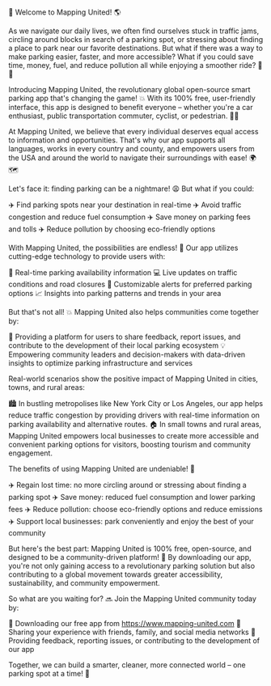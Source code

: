 🎉 Welcome to Mapping United! 🌎

As we navigate our daily lives, we often find ourselves stuck in traffic jams, circling around blocks in search of a parking spot, or stressing about finding a place to park near our favorite destinations. But what if there was a way to make parking easier, faster, and more accessible? What if you could save time, money, fuel, and reduce pollution all while enjoying a smoother ride? 🚗💨

Introducing Mapping United, the revolutionary global open-source smart parking app that's changing the game! 💥 With its 100% free, user-friendly interface, this app is designed to benefit everyone – whether you're a car enthusiast, public transportation commuter, cyclist, or pedestrian. 👣🚌

At Mapping United, we believe that every individual deserves equal access to information and opportunities. That's why our app supports all languages, works in every country and county, and empowers users from the USA and around the world to navigate their surroundings with ease! 🌍🗺️

Let's face it: finding parking can be a nightmare! 😩 But what if you could:

✈️ Find parking spots near your destination in real-time
✈️ Avoid traffic congestion and reduce fuel consumption
✈️ Save money on parking fees and tolls
✈️ Reduce pollution by choosing eco-friendly options

With Mapping United, the possibilities are endless! 🌟 Our app utilizes cutting-edge technology to provide users with:

📍 Real-time parking availability information
💻 Live updates on traffic conditions and road closures
👀 Customizable alerts for preferred parking options
📈 Insights into parking patterns and trends in your area

But that's not all! 💥 Mapping United also helps communities come together by:

🌟 Providing a platform for users to share feedback, report issues, and contribute to the development of their local parking ecosystem
💡 Empowering community leaders and decision-makers with data-driven insights to optimize parking infrastructure and services

Real-world scenarios show the positive impact of Mapping United in cities, towns, and rural areas:

🏙️ In bustling metropolises like New York City or Los Angeles, our app helps reduce traffic congestion by providing drivers with real-time information on parking availability and alternative routes.
🏠 In small towns and rural areas, Mapping United empowers local businesses to create more accessible and convenient parking options for visitors, boosting tourism and community engagement.

The benefits of using Mapping United are undeniable! 🤩

✈️ Regain lost time: no more circling around or stressing about finding a parking spot
✈️ Save money: reduced fuel consumption and lower parking fees
✈️ Reduce pollution: choose eco-friendly options and reduce emissions
✈️ Support local businesses: park conveniently and enjoy the best of your community

But here's the best part: Mapping United is 100% free, open-source, and designed to be a community-driven platform! 🌟 By downloading our app, you're not only gaining access to a revolutionary parking solution but also contributing to a global movement towards greater accessibility, sustainability, and community empowerment.

So what are you waiting for? 🔜 Join the Mapping United community today by:

📲 Downloading our free app from https://www.mapping-united.com
👫 Sharing your experience with friends, family, and social media networks
💬 Providing feedback, reporting issues, or contributing to the development of our app

Together, we can build a smarter, cleaner, more connected world – one parking spot at a time! 🌟